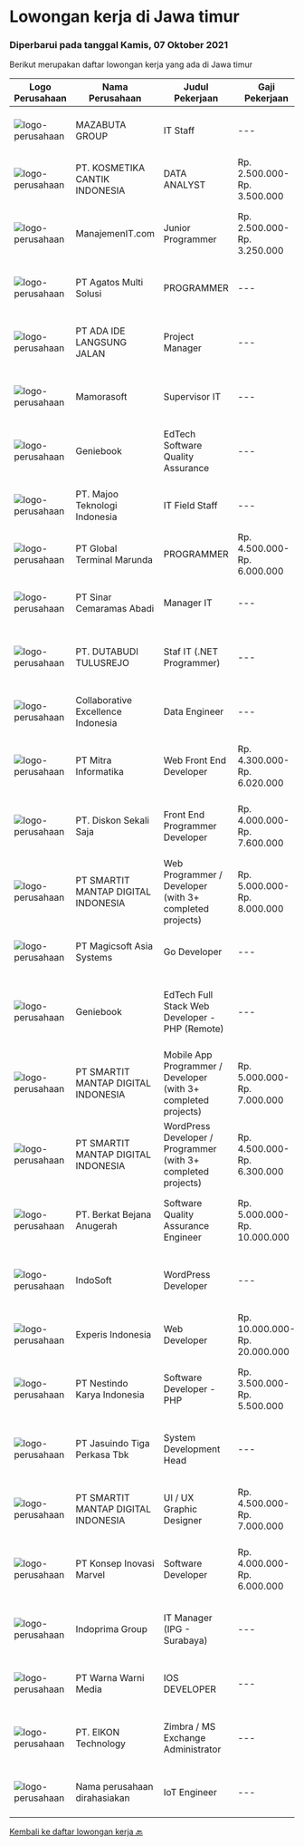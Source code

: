 
  # Lowongan kerja di Jawa timur

  ### Diperbarui pada tanggal Kamis, 07 Oktober 2021

  Berikut merupakan daftar lowongan kerja yang ada di Jawa timur

  |Logo Perusahaan | Nama Perusahaan | Judul Pekerjaan | Gaji Pekerjaan | Lokasi | Deskripsi | Tanggal diunggah | Pranala |
  | -------------- | --------------- | --------------- | --------- | --------- | -------------- | ------- | ----------- |
  |![logo-perusahaan](https://image-service-cdn.seek.com.au/1b5bab9e48371cd767572191df85c84d19ea58cb/ee4dce1061f3f616224767ad58cb2fc751b8d2dc)|MAZABUTA GROUP|IT Staff|---|Surabaya|Kualifikasi : Usia 20-25 Tahun Pendidikan S1 Teknik Informatika Pengalaman kerja 1-2 tahun Memahami Framework Laravel dan Codeigniter Memahami...|Rabu, 06 Oktober 2021|https://www.jobstreet.co.id/id/job/it-staff-3650235?token=0~d4d0ecfd-0a2e-4bc1-8156-261db632300a&sectionRank=1&jobId=jobstreet-id-job-3650235|
|![logo-perusahaan](https://image-service-cdn.seek.com.au/a23ed4120d2876f8be2a340ca1a6bca9fe617562/ee4dce1061f3f616224767ad58cb2fc751b8d2dc)|PT. KOSMETIKA CANTIK INDONESIA|DATA ANALYST|Rp. 2.500.000-Rp. 3.500.000|Malang|DATA ANALYSTRoles And Responsibility- Using automated tools to extract data from primary and secondary sources- Removing corrupted data and fixing...|Selasa, 05 Oktober 2021|https://www.jobstreet.co.id/id/job/data-analyst-3648212?token=0~d4d0ecfd-0a2e-4bc1-8156-261db632300a&sectionRank=2&jobId=jobstreet-id-job-3648212|
|![logo-perusahaan](https://image-service-cdn.seek.com.au/d686553d068144d8e2e8a7bf4cab288750f39dc1/ee4dce1061f3f616224767ad58cb2fc751b8d2dc)|ManajemenIT.com|Junior Programmer|Rp. 2.500.000-Rp. 3.250.000|Surabaya|PT Biis Griya Nadi sedang mencari programmer yang sudah siap diterjunkan dalam proyek yang sedang dikerjakan. Kebutuhan programmer sebagai...|Rabu, 06 Oktober 2021|https://www.jobstreet.co.id/id/job/junior-programmer-3649858?token=0~d4d0ecfd-0a2e-4bc1-8156-261db632300a&sectionRank=3&jobId=jobstreet-id-job-3649858|
|![logo-perusahaan](https://image-service-cdn.seek.com.au/5ad821a42d91edc8c777df4874616761eff69a93/ee4dce1061f3f616224767ad58cb2fc751b8d2dc)|PT Agatos Multi Solusi|PROGRAMMER|---|Surabaya|Agatos is a leading information and control solution provider in the South East Asia region by supplying the customer with cost effective, durable,...|Kamis, 07 Oktober 2021|https://www.jobstreet.co.id/id/job/programmer-3650618?token=0~d4d0ecfd-0a2e-4bc1-8156-261db632300a&sectionRank=4&jobId=jobstreet-id-job-3650618|
|![logo-perusahaan](https://image-service-cdn.seek.com.au/072fbdc70043ce9d0087ffce35c8b0dd4f470601/ee4dce1061f3f616224767ad58cb2fc751b8d2dc)|PT ADA IDE LANGSUNG JALAN|Project Manager|---|Malang|Job Descriptions Bekerja sama dengan designer, engineer, dan stakeholder dalam membuat atau mengembangkan fitur. Bertanggungjawab untuk membuat...|Rabu, 06 Oktober 2021|https://www.jobstreet.co.id/id/job/project-manager-3640336?token=0~d4d0ecfd-0a2e-4bc1-8156-261db632300a&sectionRank=5&jobId=jobstreet-id-job-3640336|
|![logo-perusahaan](https://image-service-cdn.seek.com.au/4f26a20f399fdaddc5ee568c6656157fa7e3346f/ee4dce1061f3f616224767ad58cb2fc751b8d2dc)|Mamorasoft|Supervisor IT|---|Surabaya|Tanggung jawab : Programmer web base Mengatur tim untuk menyelesaikan project Menganalisa sistem Mendokumentasi project Berkoordinasi dengan IT...|Rabu, 06 Oktober 2021|https://www.jobstreet.co.id/id/job/supervisor-it-3650094?token=0~d4d0ecfd-0a2e-4bc1-8156-261db632300a&sectionRank=6&jobId=jobstreet-id-job-3650094|
|![logo-perusahaan](https://image-service-cdn.seek.com.au/13804b394dc9a5ab5665090f631e1e655e021f78/ee4dce1061f3f616224767ad58cb2fc751b8d2dc)|Geniebook|EdTech Software Quality Assurance|---|Surabaya|Expanding exponentially across South East Asia, Geniebook is on the lookout for global talents to create an impact with our team. We offer many...|Selasa, 05 Oktober 2021|https://www.jobstreet.co.id/id/job/edtech-software-quality-assurance-8835288/origin/sg?token=0~d4d0ecfd-0a2e-4bc1-8156-261db632300a&sectionRank=7&jobId=jobstreet-sg-job-8835288|
|![logo-perusahaan](https://image-service-cdn.seek.com.au/2a2c8a948d223cf92abbc34c9b4e6cee325386db/ee4dce1061f3f616224767ad58cb2fc751b8d2dc)|PT. Majoo Teknologi Indonesia|IT Field Staff|---|Surabaya|Deskripsi Pekerjaan: Melakukan instalasi beserta pengaturan software dan hardware majoo. Memberikan edukasi (training) kepada staff /manager/ owner...|Selasa, 05 Oktober 2021|https://www.jobstreet.co.id/id/job/it-field-staff-3648307?token=0~d4d0ecfd-0a2e-4bc1-8156-261db632300a&sectionRank=8&jobId=jobstreet-id-job-3648307|
|![logo-perusahaan](https://image-service-cdn.seek.com.au/063b7e705dd92cc010c26ee8aa2065a0d70c208e/ee4dce1061f3f616224767ad58cb2fc751b8d2dc)|PT Global Terminal Marunda|PROGRAMMER|Rp. 4.500.000-Rp. 6.000.000|Surabaya|Tugas dan tanggung jawab :   Melakukan pemeliharaan terhadap software yang ada sehingga semua system dapat berjalan lancar untuk menunjang operasional...|Selasa, 05 Oktober 2021|https://www.jobstreet.co.id/id/job/programmer-3636823?token=0~d4d0ecfd-0a2e-4bc1-8156-261db632300a&sectionRank=9&jobId=jobstreet-id-job-3636823|
|![logo-perusahaan](https://image-service-cdn.seek.com.au/633801a79500117f2421a8daa8b5ce122f88a279/ee4dce1061f3f616224767ad58cb2fc751b8d2dc)|PT Sinar Cemaramas Abadi|Manager IT|---|Sidoarjo|PT. Sinar Cemaramas Abadi mulai beroperasi sejak tahun 1992 yang berpusat di Surabaya dan berkantor cabang di Jakarta. PT Sinar Cemaramas Abadi...|Selasa, 05 Oktober 2021|https://www.jobstreet.co.id/id/job/manager-it-3647759?token=0~d4d0ecfd-0a2e-4bc1-8156-261db632300a&sectionRank=10&jobId=jobstreet-id-job-3647759|
|![logo-perusahaan](https://image-service-cdn.seek.com.au/9363602346191caf5fa148175098d08a57009258/ee4dce1061f3f616224767ad58cb2fc751b8d2dc)|PT. DUTABUDI TULUSREJO|Staf IT (.NET Programmer)|---|Sidoarjo|Kualifikasi WAJIB Menguasai ASP.NET, VB.Net, SQL Server Diutamakan yang menguasai Borland Delphi dan My SQL Umur 25-33 tahun Pendidikan min. S1 dari...|Selasa, 05 Oktober 2021|https://www.jobstreet.co.id/id/job/staf-it-net-programmer-3648826?token=0~d4d0ecfd-0a2e-4bc1-8156-261db632300a&sectionRank=11&jobId=jobstreet-id-job-3648826|
|![logo-perusahaan](https://image-service-cdn.seek.com.au/7145b1ba6bc0dbd678e2bf86d776dd2b1b9b81f6/ee4dce1061f3f616224767ad58cb2fc751b8d2dc)|Collaborative Excellence Indonesia|Data Engineer|---|Bali|Job Description: Develops or modifies data models, ETL processes, and BI tool solutions Ensures appropriate documentation for all development and...|Rabu, 06 Oktober 2021|https://www.jobstreet.co.id/id/job/data-engineer-3650472?token=0~d4d0ecfd-0a2e-4bc1-8156-261db632300a&sectionRank=12&jobId=jobstreet-id-job-3650472|
|![logo-perusahaan](https://image-service-cdn.seek.com.au/f41a3a3e89984f2dabec38a3b33e4fa0e4b94970/ee4dce1061f3f616224767ad58cb2fc751b8d2dc)|PT Mitra Informatika|Web Front End Developer|Rp. 4.300.000-Rp. 6.020.000|Surabaya|About Mitra InformatikaMitra Informatika is an IT company based in Surabaya that positioning itself to become the market leader in providing...|Rabu, 06 Oktober 2021|https://www.jobstreet.co.id/id/job/web-front-end-developer-3640058?token=0~d4d0ecfd-0a2e-4bc1-8156-261db632300a&sectionRank=13&jobId=jobstreet-id-job-3640058|
|![logo-perusahaan](https://image-service-cdn.seek.com.au/37da413d1d78b985b44db2cacac2517bee9e42db/ee4dce1061f3f616224767ad58cb2fc751b8d2dc)|PT. Diskon Sekali Saja|Front End Programmer Developer|Rp. 4.000.000-Rp. 7.600.000|Sumatera Utara|# Paham php dan web development# Memiliki Team work effort# Kami memberikan benefit saham (esop) di perusahaan kami untuk kandidat yang tepat#...|Rabu, 06 Oktober 2021|https://www.jobstreet.co.id/id/job/front-end-programmer-developer-3649495?token=0~d4d0ecfd-0a2e-4bc1-8156-261db632300a&sectionRank=14&jobId=jobstreet-id-job-3649495|
|![logo-perusahaan](https://image-service-cdn.seek.com.au/e89ce5be679274b1562dba3c2de88d68c5e5f02a/ee4dce1061f3f616224767ad58cb2fc751b8d2dc)|PT SMARTIT MANTAP DIGITAL INDONESIA|Web Programmer / Developer (with 3+ completed projects)|Rp. 5.000.000-Rp. 8.000.000|Surabaya|Anda mempunyai pengalaman mengerjakan lebih dari 3 web projects dan tertarik untuk mengembangkan skill programming Anda di perusahaan IT yang telah...|Rabu, 06 Oktober 2021|https://www.jobstreet.co.id/id/job/web-programmer-developer-with-3-completed-projects-3650009?token=0~d4d0ecfd-0a2e-4bc1-8156-261db632300a&sectionRank=15&jobId=jobstreet-id-job-3650009|
|![logo-perusahaan](https://image-service-cdn.seek.com.au/eab1ce0d3e3a2d7f2eeb2c52c779d30ec6fefd11/ee4dce1061f3f616224767ad58cb2fc751b8d2dc)|PT Magicsoft Asia Systems|Go Developer|---|Malang|In terms of technical expertise, you'll:   Have a knowledge with Go. We only work with clean, well-tested, idiomatic code. Know all about Linux and be...|Rabu, 06 Oktober 2021|https://www.jobstreet.co.id/id/job/go-developer-3640254?token=0~d4d0ecfd-0a2e-4bc1-8156-261db632300a&sectionRank=16&jobId=jobstreet-id-job-3640254|
|![logo-perusahaan](https://image-service-cdn.seek.com.au/13804b394dc9a5ab5665090f631e1e655e021f78/ee4dce1061f3f616224767ad58cb2fc751b8d2dc)|Geniebook|EdTech Full Stack Web Developer - PHP (Remote)|---|Surabaya|Expanding exponentially across South East Asia, Geniebook is on the lookout for global talents to create an impact with our team. We offer many...|Rabu, 06 Oktober 2021|https://www.jobstreet.co.id/id/job/edtech-full-stack-web-developer-php-remote-8839142/origin/sg?token=0~d4d0ecfd-0a2e-4bc1-8156-261db632300a&sectionRank=17&jobId=jobstreet-sg-job-8839142|
|![logo-perusahaan](https://image-service-cdn.seek.com.au/e89ce5be679274b1562dba3c2de88d68c5e5f02a/ee4dce1061f3f616224767ad58cb2fc751b8d2dc)|PT SMARTIT MANTAP DIGITAL INDONESIA|Mobile App Programmer / Developer (with 3+ completed projects)|Rp. 5.000.000-Rp. 7.000.000|Surabaya|Anda mempunyai pengalaman mengerjakan lebih dari 3 web projects dan tertarik untuk mengembangkan skill programming Anda di perusahaan IT yang telah...|Rabu, 06 Oktober 2021|https://www.jobstreet.co.id/id/job/mobile-app-programmer-developer-with-3-completed-projects-3650038?token=0~d4d0ecfd-0a2e-4bc1-8156-261db632300a&sectionRank=18&jobId=jobstreet-id-job-3650038|
|![logo-perusahaan](https://image-service-cdn.seek.com.au/e89ce5be679274b1562dba3c2de88d68c5e5f02a/ee4dce1061f3f616224767ad58cb2fc751b8d2dc)|PT SMARTIT MANTAP DIGITAL INDONESIA|WordPress Developer / Programmer (with 3+ completed projects)|Rp. 4.500.000-Rp. 6.300.000|Surabaya|Anda mempunyai pengalaman mengerjakan lebih dari 3 web projects dan tertarik untuk mengembangkan skill programming Anda di perusahaan IT yang telah...|Rabu, 06 Oktober 2021|https://www.jobstreet.co.id/id/job/wordpress-developer-programmer-with-3-completed-projects-3650019?token=0~d4d0ecfd-0a2e-4bc1-8156-261db632300a&sectionRank=19&jobId=jobstreet-id-job-3650019|
|![logo-perusahaan](https://image-service-cdn.seek.com.au/bf2e79d1175f6fa00d24744ba72f8aa42f67eca3/ee4dce1061f3f616224767ad58cb2fc751b8d2dc)|PT. Berkat Bejana Anugerah|Software Quality Assurance Engineer|Rp. 5.000.000-Rp. 10.000.000|Surabaya|Candidate must possess at least Bachelor's Degree in Engineering (Computer/Telecommunication) or equivalent. At least 2 Year(s) of working experience...|Rabu, 06 Oktober 2021|https://www.jobstreet.co.id/id/job/software-quality-assurance-engineer-3650256?token=0~d4d0ecfd-0a2e-4bc1-8156-261db632300a&sectionRank=20&jobId=jobstreet-id-job-3650256|
|![logo-perusahaan](https://image-service-cdn.seek.com.au/fbd57a90b36e6d6fe13c8e714c23f2e07616d0cb/ee4dce1061f3f616224767ad58cb2fc751b8d2dc)|IndoSoft|WordPress Developer|---|Malang|We are looking for Word Press Developer (not Word Press installer or just user).  Responsibilities Install a standard set of proprietary set of...|Selasa, 05 Oktober 2021|https://www.jobstreet.co.id/id/job/wordpress-developer-3633255?token=0~d4d0ecfd-0a2e-4bc1-8156-261db632300a&sectionRank=21&jobId=jobstreet-id-job-3633255|
|![logo-perusahaan](https://image-service-cdn.seek.com.au/314ed38ba58cf54b5555f434a5bf338661292eb7/ee4dce1061f3f616224767ad58cb2fc751b8d2dc)|Experis Indonesia|Web Developer|Rp. 10.000.000-Rp. 20.000.000|Aceh|On behalf of our client, we are looking for a Web Developer with these following details: Responsibilities: Website and software application...|Rabu, 06 Oktober 2021|https://www.jobstreet.co.id/id/job/web-developer-3649693?token=0~d4d0ecfd-0a2e-4bc1-8156-261db632300a&sectionRank=22&jobId=jobstreet-id-job-3649693|
|![logo-perusahaan](https://image-service-cdn.seek.com.au/e6b86a55e62bba9e61456e203321a19cc06253da/ee4dce1061f3f616224767ad58cb2fc751b8d2dc)|PT Nestindo Karya Indonesia|Software Developer - PHP|Rp. 3.500.000-Rp. 5.500.000|Surabaya|Mahir dalam bahasa pemprograman PHP dan berpengalaman min 1 tahun. Dapat dan menggunakan Sistem Database MySQL. Mempunyai pengalaman dalam menggunakan...|Kamis, 07 Oktober 2021|https://www.jobstreet.co.id/id/job/software-developer-php-3650632?token=0~d4d0ecfd-0a2e-4bc1-8156-261db632300a&sectionRank=23&jobId=jobstreet-id-job-3650632|
|![logo-perusahaan](https://image-service-cdn.seek.com.au/f9cd043f1011fee386470591649d3e30b502df59/ee4dce1061f3f616224767ad58cb2fc751b8d2dc)|PT Jasuindo Tiga Perkasa Tbk|System Development Head|---|Jawa Timur|Kualifikasi: Pendidikan minimal S1 Teknik Informatika/Sistem Informasi/Teknik Komputer. Menguasai prinsip SDLC dengan baik dan agile metodology....|Selasa, 05 Oktober 2021|https://www.jobstreet.co.id/id/job/system-development-head-3633482?token=0~d4d0ecfd-0a2e-4bc1-8156-261db632300a&sectionRank=24&jobId=jobstreet-id-job-3633482|
|![logo-perusahaan](https://image-service-cdn.seek.com.au/e89ce5be679274b1562dba3c2de88d68c5e5f02a/ee4dce1061f3f616224767ad58cb2fc751b8d2dc)|PT SMARTIT MANTAP DIGITAL INDONESIA|UI / UX Graphic Designer|Rp. 4.500.000-Rp. 7.000.000|Surabaya|Anda mempunyai pengalaman di UI/UX atau Graphic Designer dan Anda ingin mengembangkan keahlian design anda ke perusahaan-perusahaan yang lebih...|Rabu, 06 Oktober 2021|https://www.jobstreet.co.id/id/job/ui-ux-graphic-designer-3650068?token=0~d4d0ecfd-0a2e-4bc1-8156-261db632300a&sectionRank=25&jobId=jobstreet-id-job-3650068|
|![logo-perusahaan](https://image-service-cdn.seek.com.au/0dc9d6ca38fc82691c5caaa0cd12789b2b307bc9/ee4dce1061f3f616224767ad58cb2fc751b8d2dc)|PT Konsep Inovasi Marvel|Software Developer|Rp. 4.000.000-Rp. 6.000.000|Jawa Timur|We are looking for software developers to develop and maintain software products. You may work on our back-end system using Java/Kotlin stack or...|Selasa, 05 Oktober 2021|https://www.jobstreet.co.id/id/job/software-developer-3632941?token=0~d4d0ecfd-0a2e-4bc1-8156-261db632300a&sectionRank=26&jobId=jobstreet-id-job-3632941|
|![logo-perusahaan](https://image-service-cdn.seek.com.au/98db6d222e30b3390f5b0f1a69701ee0a17b6b20/ee4dce1061f3f616224767ad58cb2fc751b8d2dc)|Indoprima Group|IT Manager (IPG - Surabaya)|---|Surabaya|Kualifikasi : Memiliki setidaknya Gelar Sarjana di Teknik Informatika atau Sistem Informasi dengan minimal IPK 3.00 dari universitas ternama....|Senin, 04 Oktober 2021|https://www.jobstreet.co.id/id/job/it-manager-ipg-surabaya-3646369?token=0~d4d0ecfd-0a2e-4bc1-8156-261db632300a&sectionRank=27&jobId=jobstreet-id-job-3646369|
|![logo-perusahaan](https://image-service-cdn.seek.com.au/8a8aab9f7ef38dece8f0c386a0ab89b374c831c5/ee4dce1061f3f616224767ad58cb2fc751b8d2dc)|PT Warna Warni Media|IOS DEVELOPER|---|Surabaya|Usia maksimal 35 Tahun Pendidikan minimal D3/S1 Teknik Informatika / Komputer minimal IPK 3.00 Menguasai hardware/software dan pemograman ponsel...|Selasa, 05 Oktober 2021|https://www.jobstreet.co.id/id/job/ios-developer-3648564?token=0~d4d0ecfd-0a2e-4bc1-8156-261db632300a&sectionRank=28&jobId=jobstreet-id-job-3648564|
|![logo-perusahaan](https://image-service-cdn.seek.com.au/f4a1f1bc75616b8207a360b5ccb4642a68ddcf83/ee4dce1061f3f616224767ad58cb2fc751b8d2dc)|PT. EIKON Technology|Zimbra / MS Exchange Administrator|---|Jakarta Raya|EIKON Technology, the largest and the only Google Premier Partner in Indonesia is looking for the right candidate to become a Google Sales...|Senin, 04 Oktober 2021|https://www.jobstreet.co.id/id/job/zimbra-ms-exchange-administrator-3638889?token=0~d4d0ecfd-0a2e-4bc1-8156-261db632300a&sectionRank=29&jobId=jobstreet-id-job-3638889|
|![logo-perusahaan](https://us.123rf.com/450wm/pavelstasevich/pavelstasevich1811/pavelstasevich181101027/112815900-stock-vector-no-image-available-icon-flat-vector.jpg?ver=6)|Nama perusahaan dirahasiakan|IoT Engineer|---|Surabaya|Requirements :  Holds a Diploma/Bachelor Degree in Computer Science/Computer Engineering or related fields Good in English Able to work in a team and...|Selasa, 05 Oktober 2021|https://www.jobstreet.co.id/id/job/iot-engineer-3648979?token=0~d4d0ecfd-0a2e-4bc1-8156-261db632300a&sectionRank=30&jobId=jobstreet-id-job-3648979|


  [Kembali ke daftar lowongan kerja 🔙](../README.md#daftar-lowongan-kerja)
  